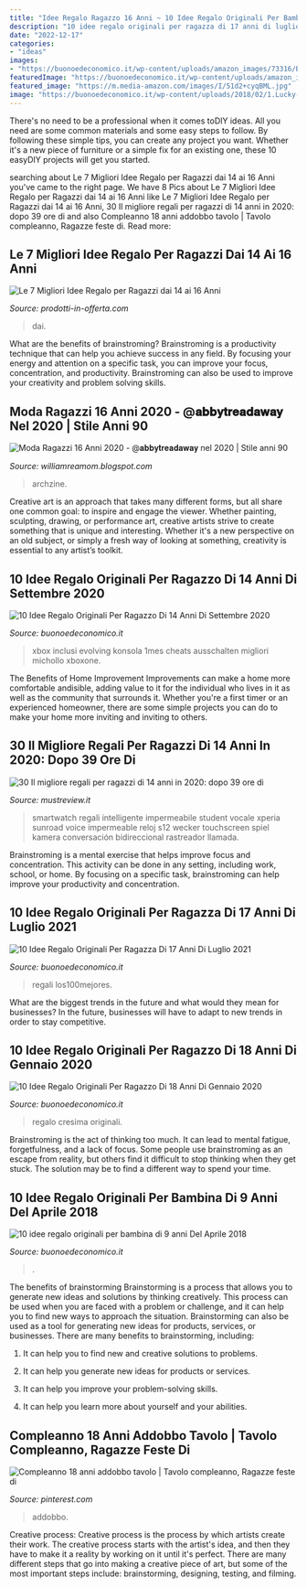 ```yaml
---
title: "Idee Regalo Ragazzo 16 Anni ~ 10 Idee Regalo Originali Per Bambina Di 9 Anni Del Aprile 2018"
description: "10 idee regalo originali per ragazza di 17 anni di luglio 2021"
date: "2022-12-17"
categories:
- "ideas"
images:
- "https://buonoedeconomico.it/wp-content/uploads/amazon_images/73316/B07VRCPYBV/51veQ4oxd1L.jpg"
featuredImage: "https://buonoedeconomico.it/wp-content/uploads/amazon_images/73316/B07VRCPYBV/51veQ4oxd1L.jpg"
featured_image: "https://m.media-amazon.com/images/I/51d2+cyqBML.jpg"
image: "https://buonoedeconomico.it/wp-content/uploads/2018/02/1.Lucky-Joyce-5416.jpg"
---
```



There's no need to be a professional when it comes toDIY ideas. All you need are some common materials and some easy steps to follow. By following these simple tips, you can create any project you want. Whether it's a new piece of furniture or a simple fix for an existing one, these 10 easyDIY projects will get you started.

	

		
searching about Le 7 Migliori Idee Regalo per Ragazzi dai 14 ai 16 Anni you've came to the right page. We have 8 Pics about Le 7 Migliori Idee Regalo per Ragazzi dai 14 ai 16 Anni like Le 7 Migliori Idee Regalo per Ragazzi dai 14 ai 16 Anni, 30 Il migliore regali per ragazzi di 14 anni in 2020: dopo 39 ore di and also Compleanno 18 anni addobbo tavolo | Tavolo compleanno, Ragazze feste di. Read more:
		
    
## Le 7 Migliori Idee Regalo Per Ragazzi Dai 14 Ai 16 Anni

<img loading=lazy src="https://prodotti-in-offerta.com/wp-content/uploads/2021/06/5-drone-idee-regalo-per-lui-ragazzo-adolescente-1024x682.jpg" onerror="this.onerror=null;this.src='https://tse1.mm.bing.net/th?id=OIP.1OJ03TCiZcXzhzP1YdEunAHaE7&amp;pid=15.1';" alt="Le 7 Migliori Idee Regalo per Ragazzi dai 14 ai 16 Anni">

_Source: prodotti-in-offerta.com_

>dai. 

	

What are the benefits of brainstroming?
Brainstroming is a productivity technique that can help you achieve success in any field. By focusing your energy and attention on a specific task, you can improve your focus, concentration, and productivity. Brainstroming can also be used to improve your creativity and problem solving skills.

    
## Moda Ragazzi 16 Anni 2020 - @𝐚𝐛𝐛𝐲𝐭𝐫𝐞𝐚𝐝𝐚𝐰𝐚𝐲 Nel 2020 | Stile Anni 90

<img loading=lazy src="https://archzine.it/wp-content/uploads/2019/09/jeans-ricami-cintura-sfilate-autunno-inverno-2019-dolcevita-nero-scritta-ragazza-capelli-biondi-e1567592944392.jpg" onerror="this.onerror=null;this.src='https://tse1.mm.bing.net/th?id=OIP.XZmO1xo42DzgIT2Qwe7vYgHaLH&amp;pid=15.1';" alt="Moda Ragazzi 16 Anni 2020 - @𝐚𝐛𝐛𝐲𝐭𝐫𝐞𝐚𝐝𝐚𝐰𝐚𝐲 nel 2020 | Stile anni 90">

_Source: williamreamom.blogspot.com_

>archzine. 

	

Creative art is an approach that takes many different forms, but all share one common goal: to inspire and engage the viewer. Whether painting, sculpting, drawing, or performance art, creative artists strive to create something that is unique and interesting. Whether it's a new perspective on an old subject, or simply a fresh way of looking at something, creativity is essential to any artist’s toolkit.

    
## 10 Idee Regalo Originali Per Ragazzo Di 14 Anni Di Settembre 2020

<img loading=lazy src="https://buonoedeconomico.it/wp-content/uploads/amazon_images/73316/B07VRCPYBV/51veQ4oxd1L.jpg" onerror="this.onerror=null;this.src='https://tse3.mm.bing.net/th?id=OIP.v1xAWXidp2QpKWDI-4I3jgHaHa&amp;pid=15.1';" alt="10 Idee Regalo Originali Per Ragazzo Di 14 Anni Di Settembre 2020">

_Source: buonoedeconomico.it_

>xbox inclusi evolving konsola 1mes cheats ausschalten migliori michollo xboxone. 

	

The Benefits of Home Improvement
Improvements can make a home more comfortable andisible, adding value to it for the individual who lives in it as well as the community that surrounds it. Whether you're a first timer or an experienced homeowner, there are some simple projects you can do to make your home more inviting and inviting to others.

    
## 30 Il Migliore Regali Per Ragazzi Di 14 Anni In 2020: Dopo 39 Ore Di

<img loading=lazy src="https://m.media-amazon.com/images/I/51d2+cyqBML.jpg" onerror="this.onerror=null;this.src='https://tse1.mm.bing.net/th?id=OIP.K9RuW7m-yXSdm8dr5PPxYAHaHa&amp;pid=15.1';" alt="30 Il migliore regali per ragazzi di 14 anni in 2020: dopo 39 ore di">

_Source: mustreview.it_

>smartwatch regali intelligente impermeabile student vocale xperia sunroad voice impermeable reloj s12 wecker touchscreen spiel kamera conversación bidireccional rastreador llamada. 

	

Brainstroming is a mental exercise that helps improve focus and concentration. This activity can be done in any setting, including work, school, or home. By focusing on a specific task, brainstroming can help improve your productivity and concentration.

    
## 10 Idee Regalo Originali Per Ragazza Di 17 Anni Di Luglio 2021

<img loading=lazy src="https://buonoedeconomico.it/wp-content/uploads/2018/02/1.Lucky-Joyce-5416.jpg" onerror="this.onerror=null;this.src='https://tse1.mm.bing.net/th?id=OIP.dAfSi-7SoXEazncop-h3GAAAAA&amp;pid=15.1';" alt="10 Idee Regalo Originali Per Ragazza Di 17 Anni Di Luglio 2021">

_Source: buonoedeconomico.it_

>regali los100mejores. 

	

What are the biggest trends in the future and what would they mean for businesses?
In the future, businesses will have to adapt to new trends in order to stay competitive.

    
## 10 Idee Regalo Originali Per Ragazzo Di 18 Anni Di Gennaio 2020

<img loading=lazy src="https://cdn.buonoedeconomico.it/wp-content/uploads/2018/02/1.-Smart-Watch-Phone-Touchscreen.jpg" onerror="this.onerror=null;this.src='https://tse3.mm.bing.net/th?id=OIP.xvirQs3Mndiw6Tw71dP6lwAAAA&amp;pid=15.1';" alt="10 Idee Regalo Originali Per Ragazzo Di 18 Anni Di Gennaio 2020">

_Source: buonoedeconomico.it_

>regalo cresima originali. 

	

Brainstroming is the act of thinking too much. It can lead to mental fatigue, forgetfulness, and a lack of focus. Some people use brainstroming as an escape from reality, but others find it difficult to stop thinking when they get stuck. The solution may be to find a different way to spend your time.

    
## 10 Idee Regalo Originali Per Bambina Di 9 Anni Del Aprile 2018

<img loading=lazy src="https://buonoedeconomico.it/wp-content/uploads/2018/01/9.-Mattel-W2087.jpg" onerror="this.onerror=null;this.src='https://tse4.mm.bing.net/th?id=OIP.wt-vluAhkiL0PK9230fn0AAAAA&amp;pid=15.1';" alt="10 idee regalo originali per bambina di 9 anni Del Aprile 2018">

_Source: buonoedeconomico.it_

>. 

	

The benefits of brainstorming
Brainstorming is a process that allows you to generate new ideas and solutions by thinking creatively. This process can be used when you are faced with a problem or challenge, and it can help you to find new ways to approach the situation. Brainstorming can also be used as a tool for generating new ideas for products, services, or businesses.
There are many benefits to brainstorming, including:

1. It can help you to find new and creative solutions to problems.

2. It can help you generate new ideas for products or services.

3. It can help you improve your problem-solving skills.

4. It can help you learn more about yourself and your abilities.

    
## Compleanno 18 Anni Addobbo Tavolo | Tavolo Compleanno, Ragazze Feste Di

<img loading=lazy src="https://i.pinimg.com/originals/9d/8d/c8/9d8dc8a7f8fc2562df70c1430f1d1cac.jpg" onerror="this.onerror=null;this.src='https://tse2.mm.bing.net/th?id=OIP.CKRgHBkgFmhiK01oAsYRtQHaJ4&amp;pid=15.1';" alt="Compleanno 18 anni addobbo tavolo | Tavolo compleanno, Ragazze feste di">

_Source: pinterest.com_

>addobbo. 

	

Creative process:
Creative process is the process by which artists create their work. The creative process starts with the artist's idea, and then they have to make it a reality by working on it until it's perfect. There are many different steps that go into making a creative piece of art, but some of the most important steps include: brainstorming, designing, testing, and filming.

